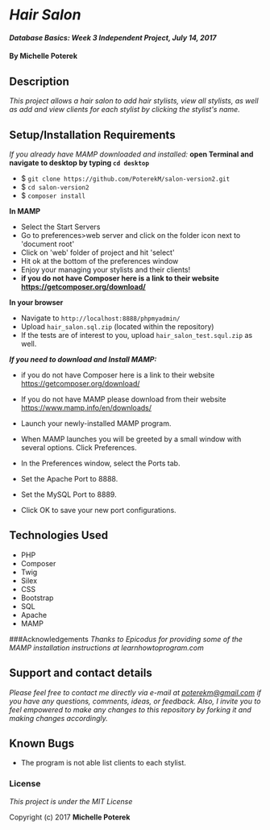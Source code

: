 # _Hair Salon_

#### _Database Basics: Week 3 Independent Project, July 14, 2017_

#### By **Michelle Poterek**

## Description

_This project allows a hair salon to add hair stylists, view all stylists, as well as add and view clients for each stylist by clicking the stylist's name._

## Setup/Installation Requirements

_If you already have MAMP downloaded and installed:_
**open Terminal and navigate to desktop by typing `cd desktop`**
* $ `git clone https://github.com/PoterekM/salon-version2.git`
* $ `cd salon-version2`
* $ `composer install`


**In MAMP**
* Select the Start Servers
* Go to preferences>web server and click on the folder icon next to 'document root'
* Click on 'web' folder of project and hit 'select'
* Hit ok at the bottom of the preferences window
* Enjoy your managing your stylists and their clients!
* **if you do not have Composer here is a link to their website https://getcomposer.org/download/**

**In your browser**
* Navigate to `http://localhost:8888/phpmyadmin/`
* Upload `hair_salon.sql.zip` (located within the repository)
* If the tests are of interest to you, upload `hair_salon_test.squl.zip` as well.


_**If you need to download and Install MAMP:**_
* if you do not have Composer here is a link to their website https://getcomposer.org/download/
* If you do not have MAMP please download from their website https://www.mamp.info/en/downloads/

* Launch your newly-installed MAMP program.
* When MAMP launches you will be greeted by a small window with several options. Click Preferences.
* In the Preferences window, select the Ports tab.
* Set the Apache Port to 8888.
* Set the MySQL Port to 8889.
* Click OK to save your new port configurations.

## Technologies Used

* PHP
* Composer
* Twig
* Silex
* CSS
* Bootstrap
* SQL
* Apache
* MAMP

###Acknowledgements
_Thanks to Epicodus for providing some of the MAMP installation instructions at learnhowtoprogram.com_

## Support and contact details
_Please feel free to contact me directly via e-mail at poterekm@gmail.com if you have any questions, comments, ideas, or feedback. Also, I invite you to feel empowered to make any changes to this repository by forking it and making changes accordingly._

## Known Bugs
* The program is not able list clients to each stylist.

### License

*This project is under the MIT License*

Copyright (c) 2017 **Michelle Poterek**
